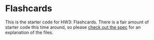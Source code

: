 # Flashcards

This is the starter code for HW3: Flashcards. There is a fair amount of starter code this time around, so please [check out the spec](https://fullstackccu.github.io/homeworks/3-flashcards.html) for an explanation of the files.
